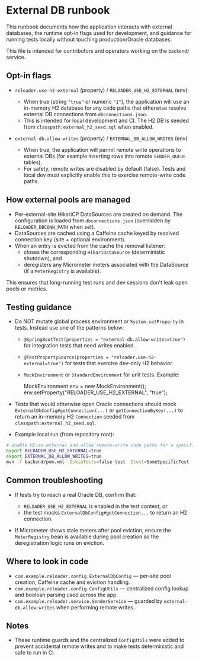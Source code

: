 # External DB runbook

This runbook documents how the application interacts with external databases, the runtime opt-in flags used for development, and guidance for running tests locally without touching production/Oracle databases.

This file is intended for contributors and operators working on the `backend/` service.

## Opt-in flags

- `reloader.use-h2-external` (property) / `RELOADER_USE_H2_EXTERNAL` (env)
  - When true (string `"true"` or numeric `"1"`), the application will use an in-memory H2 database for any code paths that otherwise resolve external DB connections from `dbconnections.json`.
  - This is intended for local development and CI. The H2 DB is seeded from `classpath:external_h2_seed.sql` when enabled.

- `external-db.allow-writes` (property) / `EXTERNAL_DB_ALLOW_WRITES` (env)
  - When true, the application will permit remote write operations to external DBs (for example inserting rows into remote `SENDER_QUEUE` tables).
  - For safety, remote writes are disabled by default (false). Tests and local dev must explicitly enable this to exercise remote-write code paths.

## How external pools are managed

- Per-external-site HikariCP DataSources are created on demand. The configuration is loaded from `dbconnections.json` (overridden by `RELOADER_DBCONN_PATH` when set).
- DataSources are cached using a Caffeine cache keyed by resolved connection key (site + optional environment).
- When an entry is evicted from the cache the removal listener:
  - closes the corresponding `HikariDataSource` (deterministic shutdown), and
  - deregisters any Micrometer meters associated with the DataSource (if a `MeterRegistry` is available).

This ensures that long-running test runs and dev sessions don't leak open pools or metrics.

## Testing guidance

- Do NOT mutate global process environment or `System.setProperty` in tests. Instead use one of the patterns below:
  - `@SpringBootTest(properties = "external-db.allow-writes=true")` for integration tests that need writes enabled.
  - `@TestPropertySource(properties = "reloader.use-h2-external=true")` for tests that exercise dev-only H2 behavior.
  - `MockEnvironment` or `StandardEnvironment` for unit tests. Example:

    MockEnvironment env = new MockEnvironment();
    env.setProperty("RELOADER_USE_H2_EXTERNAL", "true");

- Tests that would otherwise open Oracle connections should mock `ExternalDbConfig#getConnection(...)` or `getConnectionByKey(...)` to return an in-memory H2 `Connection` seeded from `classpath:external_h2_seed.sql`.

- Example local run (from repository root):

```bash
# enable H2-as-external and allow remote-write code paths for a specific test run
export RELOADER_USE_H2_EXTERNAL=true
export EXTERNAL_DB_ALLOW_WRITES=true
mvn -f backend/pom.xml -DskipTests=false test -Dtest=SomeSpecificTest
```

## Common troubleshooting

- If tests try to reach a real Oracle DB, confirm that:
  - `RELOADER_USE_H2_EXTERNAL` is enabled in the test context, or
  - the test mocks `ExternalDbConfig#getConnection...` to return an H2 connection.

- If Micrometer shows stale meters after pool eviction, ensure the `MeterRegistry` bean is available during pool creation so the deregistration logic runs on eviction.

## Where to look in code

- `com.example.reloader.config.ExternalDbConfig` — per-site pool creation, Caffeine cache and eviction handling.
- `com.example.reloader.config.ConfigUtils` — centralized config lookup and boolean parsing used across the app.
- `com.example.reloader.service.SenderService` — guarded by `external-db.allow-writes` when performing remote writes.

## Notes

- These runtime guards and the centralized `ConfigUtils` were added to prevent accidental remote writes and to make tests deterministic and safe to run in CI.
